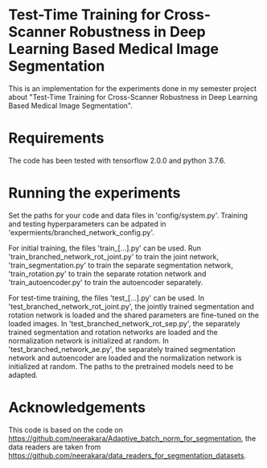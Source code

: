 # Test-Time Training for Cross-Scanner Robustness in Deep Learning Based Medical Image Segmentation

This is an implementation for the experiments done in my semester project about "Test-Time Training for Cross-Scanner Robustness in Deep Learning Based Medical Image Segmentation".

# Requirements
The code has been tested with tensorflow 2.0.0 and python 3.7.6.

# Running the experiments
Set the paths for your code and data files in 'config/system.py'. Training and testing hyperparameters can be adpated in 'expermients/branched_network_config.py'.

For initial training, the files 'train_[...].py' can be used. Run 'train_branched_network_rot_joint.py' to train the joint network, 'train_segmentation.py' to train the separate segmentation network, 'train_rotation.py' to train the separate rotation network and 'train_autoencoder.py' to train the autoencoder separately.

For test-time training, the files 'test_[...].py' can be used. In 'test_branched_network_rot_joint.py', the jointly trained segmentation and rotation network is loaded and the shared parameters are fine-tuned on the loaded images. In 'test_branched_network_rot_sep.py', the separately trained segmentation and rotation networks are loaded and the normalization network is initialized at random. In 'test_branched_network_ae.py', the separately trained segmentation network and autoencoder are loaded and the normalization network is initialized at random.
The paths to the pretrained models need to be adapted.

# Acknowledgements
This code is based on the code on https://github.com/neerakara/Adaptive_batch_norm_for_segmentation, the data readers are taken from https://github.com/neerakara/data_readers_for_segmentation_datasets.
